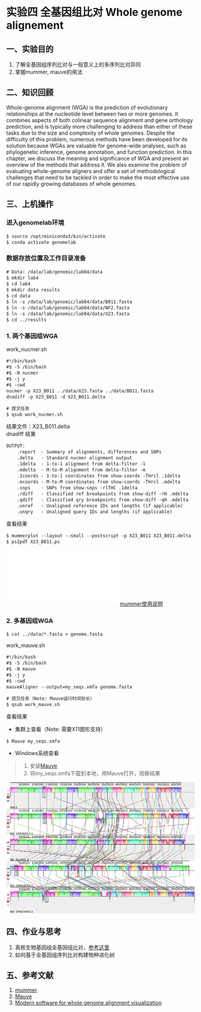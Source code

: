 
# 实验四 全基因组比对 Whole genome alignement  
## 一、实验目的  
1. 了解全基因组序列比对与一般意义上的多序列比对异同  
2. 掌握mummer, mauve的用法

## 二、知识回顾  
Whole-genome alignment (WGA) is the prediction of evolutionary relationships at the nucleotide level between two or more genomes. It combines aspects of both colinear sequence alignment and gene orthology prediction, and is typically more challenging to address than either of these tasks due to the size and complexity of whole genomes. Despite the difficulty of this problem, numerous methods have been developed for its solution because WGAs are valuable for genome-wide analyses, such as phylogenetic inference, genome annotation, and function prediction. In this chapter, we discuss the meaning and significance of WGA and present an overview of the methods that address it. We also examine the problem of evaluating whole-genome aligners and offer a set of methodological challenges that need to be tackled in order to make the most effective use of our rapidly growing databases of whole genomes.  

## 三、上机操作  
### 进入genomelab环境
```
$ source /opt/miniconda3/bin/activate
$ conda activate genomelab
```

### 数据存放位置及工作目录准备  
```
# Data: /data/lab/genomic/lab04/data
$ mkdir lab4
$ cd lab4
$ mkdir data results
$ cd data
$ ln -s /data/lab/genomic/lab04/data/B011.fasta
$ ln -s /data/lab/genomic/lab04/data/NF2.fasta
$ ln -s /data/lab/genomic/lab04/data/X23.fasta
$ cd ../results
```

### 1. 两个基因组WGA
work_nucmer.sh
```
#!/bin/bash
#$ -S /bin/bash
#$ -N nucmer
#$ -j y
#$ -cwd
nucmer -p X23_B011 ../data/X23.fasta ../data/B011.fasta
dnadiff -p X23_B011 -d X23_B011.delta
```

```
# 提交任务
$ qsub work_nucmer.sh
```

结果文件：X23_B011.delta  
dnadiff 结果
```
OUTPUT:
    .report  - Summary of alignments, differences and SNPs
    .delta   - Standard nucmer alignment output
    .1delta  - 1-to-1 alignment from delta-filter -1
    .mdelta  - M-to-M alignment from delta-filter -m
    .1coords - 1-to-1 coordinates from show-coords -THrcl .1delta
    .mcoords - M-to-M coordinates from show-coords -THrcl .mdelta
    .snps    - SNPs from show-snps -rlTHC .1delta
    .rdiff   - Classified ref breakpoints from show-diff -rH .mdelta
    .qdiff   - Classified qry breakpoints from show-diff -qH .mdelta
    .unref   - Unaligned reference IDs and lengths (if applicable)
    .unqry   - Unaligned query IDs and lengths (if applicable)
```

查看结果  
```
$ mummerplot --layout --small --postscript -p X23_B011 X23_B011.delta
$ ps2pdf X23_B011.ps
```
![](./X23_B011.pdf)
[mummer使用说明](https://github.com/mummer4/mummer/blob/master/MANUAL.md)

### 2. 多基因组WGA

```
$ cat ../data/*.fasta > genome.fasta
```

work_mauve.sh  
```
#!/bin/bash
#$ -S /bin/bash
#$ -N mauve
#$ -j y
#$ -cwd
mauveAligner --output=my_seqs.xmfa genome.fasta 
```

```
# 提交任务（Note: Mauve运行时间较长）
$ qsub work_mauve.sh
```

查看结果
* 集群上查看（Note: 需要X11图形支持）
```
$ Mauve my_seqs.xmfa
```

* Windows系统查看
> 1. 安装[Mauve](http://darlinglab.org/mauve/download.htmla)
> 2. 将my_seqs.xmfa下载到本地，用Mauve打开，观察结果

![](./mauve.jpg)

## 四、作业与思考  
1. 真核生物基因组全基因组比对，[参考这里](http://genomewiki.ucsc.edu/index.php/Whole_genome_alignment_howto)  
2. 如何基于全基因组序列比对构建物种进化树

## 五、参考文献  
1. [mummer](https://github.com/mummer4/mummer)  
2. [Mauve](http://darlinglab.org/mauve/mauve.html)  
3. [Modern software for whole genome alignment visualization](https://www.biostars.org/p/302859/)  
